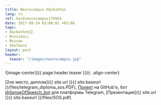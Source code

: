 ```yaml
---
title: Neurocampus Hackathon
lang: ru
ref: hackneurocampus170924
date: 2017-09-24 03:00:01 +03:00
tags:
- Hackathon👨‍💻
- Russia🇷🇺
- Moscow
- Skolkovo
layout: post
header:
  teaser: "/images/neurocampus.jpg"
---
```


![image-center]({{ page.header.teaser }}){: .align-center}

[2ое место, диплом]({{ site.url }}{{ site.baseurl }}/files/telegram_diploma_sos.PDF), [Проект](https://github.com/akarazeev/SenseOfSpeech) на GitHub'e, бот [@SenseOfSpeech_bot](https://t.me/senseofspeech_bot) для платформы Telegram, [Презентация]({{ site.url }}{{ site.baseurl }}/files/SOS.pdf)
